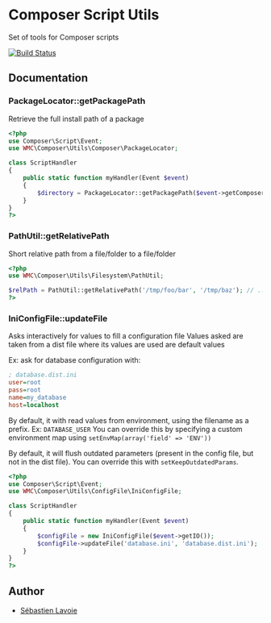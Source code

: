 Composer Script Utils
=====================

Set of tools for Composer scripts

[![Build Status](https://travis-ci.org/wemakecustom/composer-script-utils.png)](https://travis-ci.org/wemakecustom/composer-script-utils)

## Documentation

### PackageLocator::getPackagePath

Retrieve the full install path of a package

```php
<?php
use Composer\Script\Event;
use WMC\Composer\Utils\Composer\PackageLocator;

class ScriptHandler
{
    public static function myHandler(Event $event)
    {
        $directory = PackageLocator::getPackagePath($event->getComposer(), 'composer/composer');
    }
}
?>
```

### PathUtil::getRelativePath

Short relative path from a file/folder to a file/folder

```php
<?php
use WMC\Composer\Utils\Filesystem\PathUtil;

$relPath = PathUtil::getRelativePath('/tmp/foo/bar', '/tmp/baz'); // ../foo/bar
?>
```

### IniConfigFile::updateFile

Asks interactively for values to fill a configuration file
Values asked are taken from a dist file where its values are used are default values

Ex: ask for database configuration with:
```ini
; database.dist.ini
user=root
pass=root
name=my_database
host=localhost
```

By default, it with read values from environment, using the filename as a prefix. Ex: `DATABASE_USER`
You can override this by specifying a custom environment map using `setEnvMap(array('field' => 'ENV'))`

By default, it will flush outdated parameters (present in the config file, but not in the dist file).
You can override this with `setKeepOutdatedParams`.

```php
<?php
use Composer\Script\Event;
use WMC\Composer\Utils\ConfigFile\IniConfigFile;

class ScriptHandler
{
    public static function myHandler(Event $event)
    {
        $configFile = new IniConfigFile($event->getIO());
        $configFile->updateFile('database.ini', 'database.dist.ini');
    }
}
?>
```

## Author

 * [Sébastien Lavoie](http://www.wemakecustom.com)
